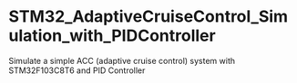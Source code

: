 # STM32_AdaptiveCruiseControl_Simulation_with_PIDController
Simulate a simple ACC (adaptive cruise control) system  with STM32F103C8T6 and PID Controller
